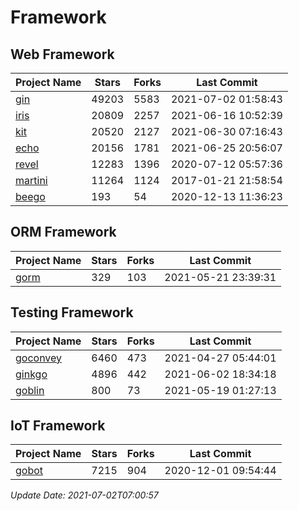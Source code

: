 # Framework

## Web Framework
| Project Name | Stars | Forks | Last Commit |
| ------------ | ----- | ----- | ----------- |
| [gin](https://github.com/gin-gonic/gin) | 49203 | 5583 | 2021-07-02 01:58:43 |
| [iris](https://github.com/kataras/iris) | 20809 | 2257 | 2021-06-16 10:52:39 |
| [kit](https://github.com/go-kit/kit) | 20520 | 2127 | 2021-06-30 07:16:43 |
| [echo](https://github.com/labstack/echo) | 20156 | 1781 | 2021-06-25 20:56:07 |
| [revel](https://github.com/revel/revel) | 12283 | 1396 | 2020-07-12 05:57:36 |
| [martini](https://github.com/go-martini/martini) | 11264 | 1124 | 2017-01-21 21:58:54 |
| [beego](https://github.com/astaxie/beego) | 193 | 54 | 2020-12-13 11:36:23 |

## ORM Framework
| Project Name | Stars | Forks | Last Commit |
| ------------ | ----- | ----- | ----------- |
| [gorm](https://github.com/jinzhu/gorm) | 329 | 103 | 2021-05-21 23:39:31 |

## Testing Framework
| Project Name | Stars | Forks | Last Commit |
| ------------ | ----- | ----- | ----------- |
| [goconvey](https://github.com/smartystreets/goconvey) | 6460 | 473 | 2021-04-27 05:44:01 |
| [ginkgo](https://github.com/onsi/ginkgo) | 4896 | 442 | 2021-06-02 18:34:18 |
| [goblin](https://github.com/franela/goblin) | 800 | 73 | 2021-05-19 01:27:13 |

## IoT Framework
| Project Name | Stars | Forks | Last Commit |
| ------------ | ----- | ----- | ----------- |
| [gobot](https://github.com/hybridgroup/gobot) | 7215 | 904 | 2020-12-01 09:54:44 |

*Update Date: 2021-07-02T07:00:57*